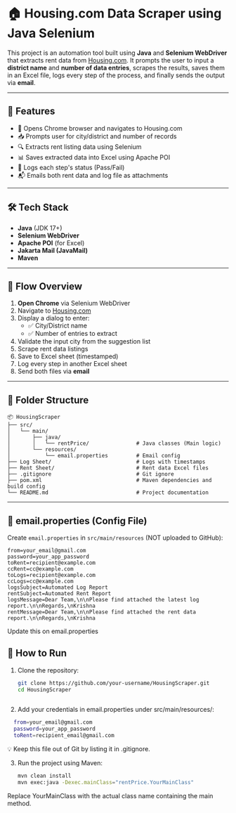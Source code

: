 # 🏠 Housing.com Data Scraper using Java Selenium

This project is an automation tool built using **Java** and **Selenium WebDriver** that extracts rent data from [Housing.com](https://housing.com). It prompts the user to input a **district name** and **number of data entries**, scrapes the results, saves them in an Excel file, logs every step of the process, and finally sends the output via **email**.

---

## 🌟 Features

- 🚀 Opens Chrome browser and navigates to Housing.com
- 📥 Prompts user for city/district and number of records
- 🔍 Extracts rent listing data using Selenium
- 📊 Saves extracted data into Excel using Apache POI
- 🧾 Logs each step's status (Pass/Fail)
- 📬 Emails both rent data and log file as attachments

---

## 🛠️ Tech Stack

- **Java** (JDK 17+)
- **Selenium WebDriver**
- **Apache POI** (for Excel)
- **Jakarta Mail (JavaMail)**
- **Maven**

---

## 📸 Flow Overview

1. **Open Chrome** via Selenium WebDriver
2. Navigate to [Housing.com](https://housing.com)
3. Display a dialog to enter:
   - ✅ City/District name
   - ✅ Number of entries to extract
4. Validate the input city from the suggestion list
5. Scrape rent data listings
6. Save to Excel sheet (timestamped)
7. Log every step in another Excel sheet
8. Send both files via **email**

---

## 📁 Folder Structure
```
📦 HousingScraper
├── src/
│   └── main/
│       ├── java/
│       │   └── rentPrice/               # Java classes (Main logic)
│       └── resources/
│           └── email.properties         # Email config 
├── Log Sheet/                           # Logs with timestamps
├── Rent Sheet/                          # Rent data Excel files
├── .gitignore                           # Git ignore 
├── pom.xml                              # Maven dependencies and build config
└── README.md                            # Project documentation
```


---

## 🧾 email.properties (Config File)

Create `email.properties` in `src/main/resources` (NOT uploaded to GitHub):

```properties
from=your_email@gmail.com
password=your_app_password
toRent=recipient@example.com
ccRent=cc@example.com
toLogs=recipient@example.com
ccLogs=cc@example.com
logsSubject=Automated Log Report
rentSubject=Automated Rent Report
logsMessage=Dear Team,\n\nPlease find attached the latest log report.\n\nRegards,\nKrishna
rentMessage=Dear Team,\n\nPlease find attached the rent data report.\n\nRegards,\nKrishna
```
Update this on email.properties

## 🚀 How to Run

1. Clone the repository:
   ```bash
   git clone https://github.com/your-username/HousingScraper.git
   cd HousingScraper
  
2. Add your credentials in email.properties under src/main/resources/:
```bash
  from=your_email@gmail.com
  password=your_app_password
  toRent=recipient_email@gmail.com
```
💡 Keep this file out of Git by listing it in .gitignore.

3. Run the project using Maven:
   ```bash
   mvn clean install
   mvn exec:java -Dexec.mainClass="rentPrice.YourMainClass"
  Replace YourMainClass with the actual class name containing the main method.
